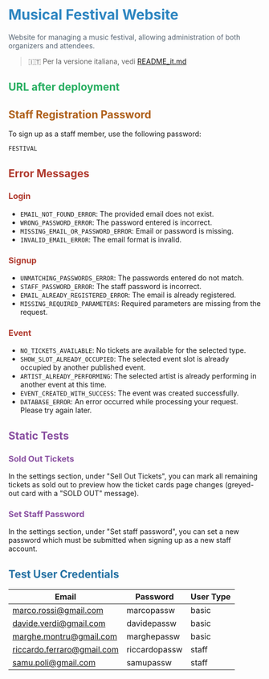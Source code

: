 # <span style="color:#2e86c1">Musical Festival Website</span>
<span style="color:#566573">Website for managing a music festival, allowing administration of both organizers and attendees.</span>

> 🇮🇹 Per la versione italiana, vedi [README_it.md](README_it.md)

## <span style="color:#27ae60">URL after deployment</span>

## <span style="color:#af601a">Staff Registration Password</span>
To sign up as a staff member, use the following password:

`FESTIVAL`

## <span style="color:#b03a2e">Error Messages</span>
### <span style="color:#b03a2e">Login</span>
- `EMAIL_NOT_FOUND_ERROR`: The provided email does not exist.
- `WRONG_PASSWORD_ERROR`: The password entered is incorrect.
- `MISSING_EMAIL_OR_PASSWORD_ERROR`: Email or password is missing.
- `INVALID_EMAIL_ERROR`: The email format is invalid.

### <span style="color:#b03a2e">Signup</span>
- `UNMATCHING_PASSWORDS_ERROR`: The passwords entered do not match.
- `STAFF_PASSWORD_ERROR`: The staff password is incorrect.
- `EMAIL_ALREADY_REGISTERED_ERROR`: The email is already registered.
- `MISSING_REQUIRED_PARAMETERS`: Required parameters are missing from the request.

### <span style="color:#b03a2e">Event</span>
- `NO_TICKETS_AVAILABLE`: No tickets are available for the selected type.
- `SHOW_SLOT_ALREADY_OCCUPIED`: The selected event slot is already occupied by another published event.
- `ARTIST_ALREADY_PERFORMING`: The selected artist is already performing in another event at this time.
- `EVENT_CREATED_WITH_SUCCESS`: The event was created successfully.
- `DATABASE_ERROR`: An error occurred while processing your request. Please try again later.

## <span style="color:#884ea0">Static Tests</span>

### <span style="color:#884ea0">Sold Out Tickets</span>
In the settings section, under "Sell Out Tickets", you can mark all remaining tickets as sold out to preview how the ticket cards page changes (greyed-out card with a "SOLD OUT" message).

### <span style="color:#884ea0">Set Staff Password</span>
In the settings section, under "Set staff password", you can set a new password which must be submitted when signing up as a new staff account.

## <span style="color:#2471a3">Test User Credentials</span>

| Email                    | Password      | User Type |
|--------------------------|--------------|-----------|
| marco.rossi@gmail.com    | marcopassw   | basic     |
| davide.verdi@gmail.com   | davidepassw  | basic     |
| marghe.montru@gmail.com  | marghepassw  | basic     |
| riccardo.ferraro@gmail.com | riccardopassw | staff   |
| samu.poli@gmail.com      | samupassw    | staff     |